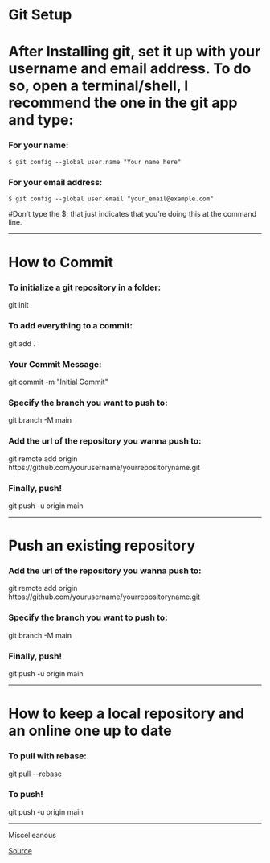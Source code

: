 # Git Setup
<h1>After Installing git, set it up with your username and email address. To do so, open a terminal/shell, I recommend the one in the git app and type:</h1>
<h3>For your name:</h3>

```
$ git config --global user.name "Your name here"
```

<h3>For your email address:</h3>

```
$ git config --global user.email "your_email@example.com"
 ```
  
#Don’t type the $; that just indicates that you’re doing this at the command line.
<hr>

# How to Commit
<h3>To initialize a git repository in a folder:</h3>
git init
<h3>To add everything to a commit:</h3>
git add .
<h3>Your Commit Message:</h3>
git commit -m "Initial Commit"
<h3>Specify the branch you want to push to:</h3>
git branch -M main
<h3>Add the url of the repository you wanna push to:</h3>
git remote add origin https://github.com/yourusername/yourrepositoryname.git
<h3>Finally, push!</h3>
git push -u origin main
<hr>

# Push an existing repository
<h3>Add the url of the repository you wanna push to:</h3>
git remote add origin https://github.com/yourusername/yourrepositoryname.git
<h3>Specify the branch you want to push to:</h3>
git branch -M main
<h3>Finally, push!</h3>
git push -u origin main
<hr>

# How to keep a local repository and an online one up to date
<h3>To pull with rebase:</h3>
git pull --rebase
<h3>To push!</h3>
git push -u origin main
<hr>
<p>Miscelleanous<p>
<a href="https://kbroman.org/github_tutorial/pages/first_time.html">Source</a>
